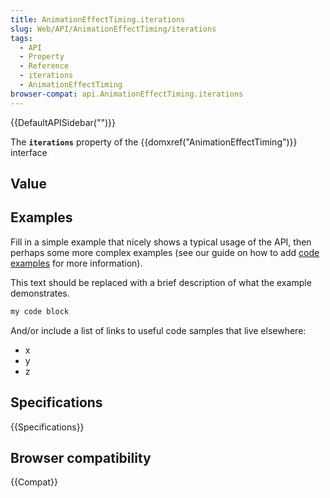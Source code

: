 ```yaml
---
title: AnimationEffectTiming.iterations
slug: Web/API/AnimationEffectTiming/iterations
tags:
  - API
  - Property
  - Reference
  - iterations
  - AnimationEffectTiming
browser-compat: api.AnimationEffectTiming.iterations
---
```

{{DefaultAPISidebar("")}}

The **`iterations`** property of the {{domxref("AnimationEffectTiming")}} interface 

## Value



## Examples

Fill in a simple example that nicely shows a typical usage of the API, then perhaps some more complex examples (see our guide on how to add [code examples](/en-US/docs/MDN/Contribute/Structures/Code_examples) for more information).

This text should be replaced with a brief description of what the example demonstrates.

```js
my code block
```

And/or include a list of links to useful code samples that live elsewhere:

*   x
*   y
*   z

## Specifications

{{Specifications}}

## Browser compatibility

{{Compat}}


